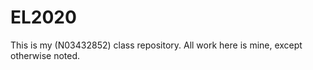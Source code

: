 # EL2020

This is my (N03432852) class repository. All work here is mine, except otherwise noted.


